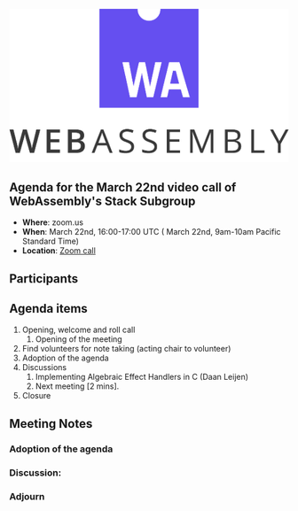 ![WebAssembly logo](/images/WebAssembly.png)

## Agenda for the March 22nd video call of WebAssembly's Stack Subgroup

- **Where**: zoom.us
- **When**:  March 22nd, 16:00-17:00 UTC ( March 22nd, 9am-10am Pacific Standard Time)
- **Location**: [Zoom call](https://zoom.us/j/91846860726?pwd=NVVNVmpvRVVFQkZTVzZ1dTFEcXgrdz09)


## Participants


## Agenda items

1. Opening, welcome and roll call
    1. Opening of the meeting
1. Find volunteers for note taking (acting chair to volunteer)
1. Adoption of the agenda
1. Discussions
   1. Implementing Algebraic Effect Handlers in C (Daan Leijen)
   1. Next meeting [2 mins].
1. Closure

## Meeting Notes

### Adoption of the agenda

### Discussion:

### Adjourn
